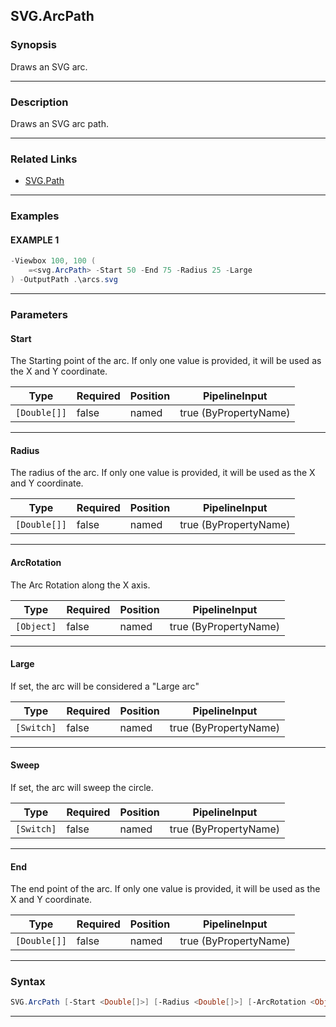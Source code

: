 SVG.ArcPath
-----------
### Synopsis
Draws an SVG arc.

---
### Description

Draws an SVG arc path.

---
### Related Links
* [SVG.Path](SVG.Path.md)



---
### Examples
#### EXAMPLE 1
```PowerShell
-Viewbox 100, 100 (
    =<svg.ArcPath> -Start 50 -End 75 -Radius 25 -Large
) -OutputPath .\arcs.svg
```

---
### Parameters
#### **Start**

The Starting point of the arc.
If only one value is provided, it will be used as the X and Y coordinate.






|Type        |Required|Position|PipelineInput        |
|------------|--------|--------|---------------------|
|`[Double[]]`|false   |named   |true (ByPropertyName)|



---
#### **Radius**

The radius of the arc.
If only one value is provided, it will be used as the X and Y coordinate.






|Type        |Required|Position|PipelineInput        |
|------------|--------|--------|---------------------|
|`[Double[]]`|false   |named   |true (ByPropertyName)|



---
#### **ArcRotation**

The Arc Rotation along the X axis.






|Type      |Required|Position|PipelineInput        |
|----------|--------|--------|---------------------|
|`[Object]`|false   |named   |true (ByPropertyName)|



---
#### **Large**

If set, the arc will be considered a "Large arc"






|Type      |Required|Position|PipelineInput        |
|----------|--------|--------|---------------------|
|`[Switch]`|false   |named   |true (ByPropertyName)|



---
#### **Sweep**

If set, the arc will sweep the circle.






|Type      |Required|Position|PipelineInput        |
|----------|--------|--------|---------------------|
|`[Switch]`|false   |named   |true (ByPropertyName)|



---
#### **End**

The end point of the arc.
If only one value is provided, it will be used as the X and Y coordinate.






|Type        |Required|Position|PipelineInput        |
|------------|--------|--------|---------------------|
|`[Double[]]`|false   |named   |true (ByPropertyName)|



---
### Syntax
```PowerShell
SVG.ArcPath [-Start <Double[]>] [-Radius <Double[]>] [-ArcRotation <Object>] [-Large] [-Sweep] [-End <Double[]>] [<CommonParameters>]
```
---
